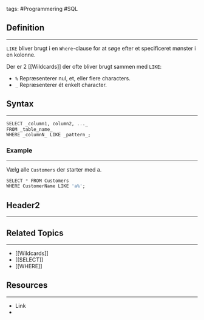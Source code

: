 tags: #Programmering #SQL

## Definition 
---
`LIKE` bliver brugt i en `Where`-clause for at søge efter et specificeret mønster i en kolonne.

Der er 2 [[Wildcards]] der ofte bliver brugt sammen med `LIKE`:
- `%` Repræsenterer nul, et, eller flere characters.
- `_` Repræsenterer ét enkelt character.
## Syntax
---
```SQL
SELECT _column1, column2, ..._  
FROM _table_name_  
WHERE _columnN_ LIKE _pattern_;
```
### Example
---
Vælg alle `Customers` der starter med a.
```SQL
SELECT * FROM Customers  
WHERE CustomerName LIKE 'a%';
```


## Header2
---



## Related Topics
---
- [[Wildcards]]
- [[SELECT]]
- [[WHERE]]

## Resources
---
- Link
- 